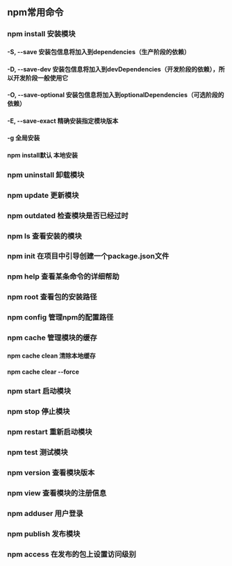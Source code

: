 ## npm常用命令

### npm install 安装模块

#### -S, --save 安装包信息将加入到dependencies（生产阶段的依赖）
#### -D, --save-dev 安装包信息将加入到devDependencies（开发阶段的依赖），所以开发阶段一般使用它
#### -O, --save-optional 安装包信息将加入到optionalDependencies（可选阶段的依赖）
#### -E, --save-exact 精确安装指定模块版本
#### -g 全局安装
#### npm install默认 本地安装

### npm uninstall 卸载模块 
### npm update 更新模块
### npm outdated 检查模块是否已经过时
### npm ls 查看安装的模块
### npm init 在项目中引导创建一个package.json文件
### npm help 查看某条命令的详细帮助 
### npm root 查看包的安装路径
### npm config 管理npm的配置路径
### npm cache 管理模块的缓存
#### npm cache clean 清除本地缓存
#### npm cache clear --force

### npm start 启动模块
### npm stop 停止模块
### npm restart 重新启动模块
### npm test 测试模块
### npm version 查看模块版本
### npm view 查看模块的注册信息
### npm adduser 用户登录
### npm publish 发布模块
### npm access 在发布的包上设置访问级别